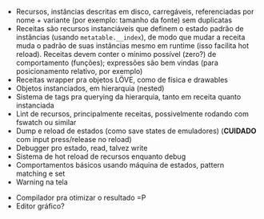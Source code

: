 - Recursos, instâncias descritas em disco, carregáveis, referenciadas por nome + variante (por exemplo: tamanho da fonte) sem duplicatas
- Receitas são recursos instanciáveis que definem o estado padrão de instâncias (usando `metatable.__index`),
  de modo que mudar a receita muda o padrão de suas instâncias mesmo em runtime (isso facilita hot reload).
  Receitas devem conter o mínimo possível (zero?) de comportamento (funções);
  expressões são bem vindas (para posicionamento relativo, por exemplo)
- Receitas wrapper pra objetos LÖVE, como de física e drawables
- Objetos instanciados, em hierarquia (nested)
- Sistema de tags pra querying da hierarquia, tanto em receita quanto instanciada
- Lint de recursos, principalmente receitas, possivelmente rodando com fswatch ou similar
- Dump e reload de estados (como save states de emuladores) (**CUIDADO** com input press/release no reload)
- Debugger pro estado, read, talvez write
- Sistema de hot reload de recursos enquanto debug
- Comportamentos básicos usando máquina de estados, pattern matching e set
- Warning na tela

+ Compilador pra otimizar o resultado =P
+ Editor gráfico?
